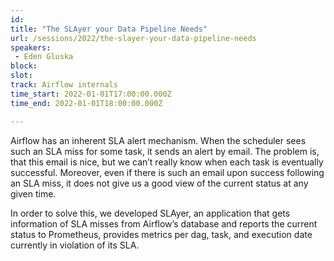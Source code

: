 ```yaml
---
id: 
title: "The SLAyer your Data Pipeline Needs"
url: /sessions/2022/the-slayer-your-data-pipeline-needs
speakers:
 - Eden Gluska
block: 
slot: 
track: Airflow internals
time_start: 2022-01-01T17:00:00.000Z
time_end: 2022-01-01T18:00:00.000Z

---
```


Airflow has an inherent SLA alert mechanism. When the scheduler sees such an SLA miss for some task, it sends an alert by email. The problem is, that this email is nice, but we can’t really know when each task is eventually successful. Moreover, even if there is such an email upon success following an SLA miss, it does not give us a good view of the current status at any given time.
 
 
 
 In order to solve this, we developed SLAyer, an application that gets information of SLA misses from Airflow’s database and reports the current status to Prometheus, provides metrics per dag, task, and execution date currently in violation of its SLA.